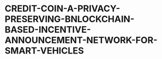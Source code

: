 # CREDIT-COIN-A-PRIVACY-PRESERVING-BNLOCKCHAIN-BASED-INCENTIVE-ANNOUNCEMENT-NETWORK-FOR-SMART-VEHICLES